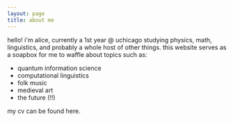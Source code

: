 ```yaml
---
layout: page
title: about me
---
```


hello! i'm alice, currently a 1st year @ uchicago studying physics, math, linguistics, and probably a whole host of other things. this website serves as a soapbox for me to waffle about topics such as:

- quantum information science
- computational linguistics
- folk music
- medieval art
- the future (!!)

my cv can be found here.
